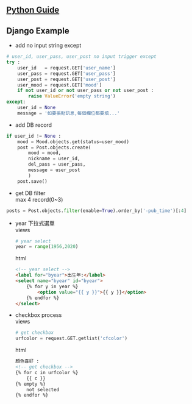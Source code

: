 ## [Python Guide](./python_guide.md)

## Django Example

* add no input string except  
```python
# user_id, user_pass, user_post no input trigger except
try :
	user_id   = request.GET['user_name']
	user_pass = request.GET['user_pass']
	user_post = request.GET['user_post']
	user_mood = request.GET['mood']
	if not user_id or not user_pass or not user_post :
		raise ValueError('empty string')
except:
	user_id = None 
	message = '如要張貼訊息,每個欄位都要填...'
```

* add DB record  
```python
if user_id != None :
	mood = Mood.objects.get(status=user_mood)
	post = Post.objects.create( 
		mood = mood,
		nickname = user_id,
		del_pass = user_pass,
		message = user_post
		)
	post.save()
```

* get DB filter  
max 4 record(0~3)  
```python
posts = Post.objects.filter(enable=True).order_by('-pub_time')[:4]
```

* year 下拉式選單  
	views  
	```python
	# year select
	year = range(1956,2020)
	```

	html  
	```html
	<!-- year select -->
	<label for="byear">出生年:</label>
	<select name="byear" id="byear">
		{% for y in year %}
			<option value="{{ y }}">{{ y }}</option>
		{% endfor %}
	</select>
	```

* checkbox process  
	views  
	```python
	# get checkbox 
	urfcolor = request.GET.getlist('cfcolor')
	```

	html  
	```html
	顏色喜好 : 
	<!-- get checkbox --> 
	{% for c in urfcolor %}
		{{ c }}
	{% empty %}
		not selected
	{% endfor %}
	```
